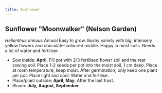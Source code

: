 ```yaml
---
title: Sunflower
---
```

## Sunflower "Moonwalker" (Nelson Garden)
_Helianthus annuus_
Annual
Easy to grow. Bushy variety with big, intensely yellow flowers and chocolate-coloured middle. Happy in most soils. Needs a lot of water and fertiliser. 
- Sow inside: **April**. Fill pot with 2/3 fertilised flower soil and the rest sowing soil. Place 1-2 seeds per pot into the moist soil, 1 cm deep. Place at room temperature, keep moist. After germination, only keep one plant per pot. Place light and cool. Water and fertilise. 
- Place/plant outside: **April, May**. After the last frost. 
- Bloom: **July, August, September**

